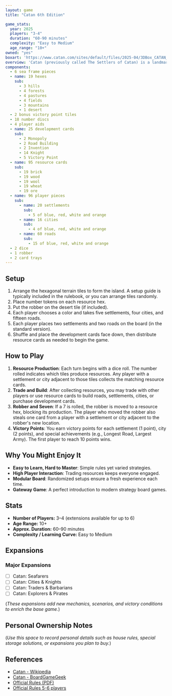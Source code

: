```yaml
---
layout: game
title: "Catan 6th Edition"

game_stats:
  year: 2025
  players: "3-4"
  duration: "60-90 minutes"
  complexity: "Easy to Medium"
  age_range: "10+"
owned: "yes"
boxart: 'https://www.catan.com/sites/default/files/2025-04/3DBox_CATAN_BaseGame_NE.png'
overview: 'Catan (previously called The Settlers of Catan) is a landmark strategy board game where players take on the roles of settlers striving to develop and expand their colonies on the island of Catan. Each turn, dice rolls determine which resources (lumber, wool, grain, brick, and ore) the island produces. Players then trade or use these resources to build roads, settlements, and cities in a race to earn victory points. With its blend of resource management, negotiation, and territory expansion, Catan has become one of the most widely recognized gateway games, introducing countless people to modern board gaming.'
components:
  - 6 sea frame pieces
  - name: 19 hexes
    sub:
      - 3 hills
      - 4 forests
      - 4 pastures
      - 4 fields
      - 3 mountains
      - 1 desert
  - 2 bonus victory point tiles
  - 18 number discs
  - 4 player aids
  - name: 25 development cards
    sub:
      - 2 Monopoly
      - 2 Road Building
      - 2 Invention 
      - 14 Knight
      - 5 Victory Point
  - name: 95 resource cards
    sub:
      - 19 brick
      - 19 wood
      - 19 wool
      - 19 wheat
      - 19 ore
  - name: 96 player pieces
    sub:
      - name: 20 settlements
        sub:
          - 5 of blue, red, white and orange
      - name: 16 cities
        sub:
          - 4 of blue, red, white and orange
      - name: 60 roads
        sub:
          - 15 of blue, red, white and orange
  - 2 dice
  - 1 robber
  - 2 card trays
---
```


## Setup
1. Arrange the hexagonal terrain tiles to form the island. A setup guide is typically included in the rulebook, or you can arrange tiles randomly.
2. Place number tokens on each resource hex.
3. Put the robber on the desert tile (if included).
4. Each player chooses a color and takes five settlements, four cities, and fifteen roads.
5. Each player places two settlements and two roads on the board (in the standard version).
6. Shuffle and place the development cards face down, then distribute resource cards as needed to begin the game.

## How to Play
1. **Resource Production**: Each turn begins with a dice roll. The number rolled indicates which tiles produce resources. Any player with a settlement or city adjacent to those tiles collects the matching resource cards.
2. **Trade and Build**: After collecting resources, you may trade with other players or use resource cards to build roads, settlements, cities, or purchase development cards.
3. **Robber and Seven**: If a 7 is rolled, the robber is moved to a resource hex, blocking its production. The player who moved the robber also steals one card from a player with a settlement or city adjacent to the robber's new location.
4. **Victory Points**: You earn victory points for each settlement (1 point), city (2 points), and special achievements (e.g., Longest Road, Largest Army). The first player to reach 10 points wins.

## Why You Might Enjoy It
- **Easy to Learn, Hard to Master**: Simple rules yet varied strategies.
- **High Player Interaction**: Trading resources keeps everyone engaged.
- **Modular Board**: Randomized setups ensure a fresh experience each time.
- **Gateway Game**: A perfect introduction to modern strategy board games.

## Stats
- **Number of Players:** 3–4 (extensions available for up to 6)
- **Age Range:** 10+
- **Approx. Duration:** 60–90 minutes
- **Complexity / Learning Curve:** Easy to Medium

## Expansions

### Major Expansions
- [ ] Catan: Seafarers
- [ ] Catan: Cities & Knights
- [ ] Catan: Traders & Barbarians
- [ ] Catan: Explorers & Pirates

(*These expansions add new mechanics, scenarios, and victory conditions to enrich the base game.*)

## Personal Ownership Notes
(*Use this space to record personal details such as house rules, special storage solutions, or expansions you plan to buy.*)

## References
- [Catan - Wikipedia](https://en.wikipedia.org/wiki/Catan)
- [Catan - BoardGameGeek](https://boardgamegeek.com/boardgame/13/catan)
- [Official Rules (PDF)](https://www.catan.com/sites/default/files/2025-03/CN3081%20CATAN%E2%80%93The%20Game%20Rulebook%20secure%20%281%29.pdf)
- [Official Rules 5-6 players](https://www.catan.com/sites/default/files/2025-03/CN3082%20CATAN%20%E2%80%93%205-6%20Rulebook%202025%20reduced.pdf)
